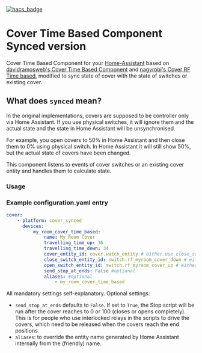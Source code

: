 [![hacs_badge](https://img.shields.io/badge/HACS-Default-orange.svg?style=for-the-badge)](https://github.com/custom-components/hacs)

# Cover Time Based Component Synced version

Cover Time Based Component for your [Home-Assistant](http://www.home-assistant.io) based on [davidramosweb's Cover Time Based Component](https://github.com/davidramosweb/home-assistant-custom-components-cover-time-based) and [nagyrobi's Cover RF Time based](https://github.com/nagyrobi/home-assistant-custom-components-cover-rf-time-based/),
modified to sync state of cover with the state of switches or existing cover.

## What does `synced` mean?

In the original implementations, covers are supposed to be controller only via Home Assistant.
If you use physical switches, it will ignore them and the actual state and the state in Home Assistant will be unsynchronised.

For example, you open covers to 50% in Home Assistant and then close them to 0% using physical switch.
In Home Assistant it will still show 50%, but the actual state of covers have been changed.

This component listens to events of cover switches or an existing cover entity and handles them to calculate state.

### Usage

### Example configuration.yaml entry

```yaml
cover:
    - platform: cover_synced
      devices:
          my_room_cover_time_based:
              name: My Room Cover
              travelling_time_up: 36
              travelling_time_down: 34
              cover_entity_id: cover.watch_entity # either use close_switch_entity_id and open_switch_entity_id or cover_entity_id
              close_switch_entity_id: switch.rf_myroom_cover_down # either use close_switch_entity_id and open_switch_entity_id or cover_entity_id
              open_switch_entity_id: switch.rf_myroom_cover_up # either use close_switch_entity_id and open_switch_entity_id or cover_entity_id
              send_stop_at_ends: False #optional
              aliases: #optional
                  - my_room_cover_time_based
```

All mandatory settings self-explanatory.
Optional settings:

-   `send_stop_at_ends` defaults to `False`. If set to `True`, the Stop script will be run after the cover reaches to 0 or 100 (closes or opens completely). This is for people who use interlocked relays in the scripts to drive the covers, which need to be released when the covers reach the end positions.
-   `aliases`: to override the entity name generated by Home Assistant internally from the (friendly) name.
